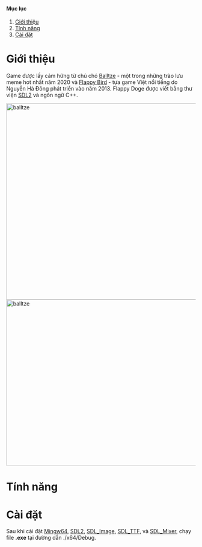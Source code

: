 #### Mục lục
1. [Giới thiệu](#introduction)
2. [Tính năng](#feature)
3. [Cài đặt](#setting)

# Giới thiệu <a name="introduction"></a>

Game được lấy cảm hứng từ chú chó [Balltze](https://youtu.be/XAArKffqa8Q) - một trong những trào lưu meme hot nhất năm 2020 và [Flappy Bird](https://vi.wikipedia.org/wiki/Flappy_Bird) - tựa game Việt nổi tiếng do Nguyễn Hà Đông phát triển vào năm 2013.
Flappy Doge được viết bằng thư viện [SDL2](https://www.libsdl.org/download-2.0.php) và ngôn ngữ C++.

<img width="540" height="520" alt="balltze" src="https://pbs.twimg.com/media/EqI3fUnVoAA58J6.jpg"><br>
<img width="540" height="440" alt="balltze" src="https://cdn.techinasia.com/wp-content/uploads/2020/10/k67gphvc-1392300534.jpg">


# Tính năng <a name="feature"></a>

# Cài đặt <a name="setting"></a>

Sau khi cài đặt [Mingw64](https://sourceforge.net/projects/mingw-w64/files/Toolchains%20targetting%20Win64/Personal%20Builds/mingw-builds/8.1.0/threads-win32/seh/x86_64-8.1.0-release-win32-seh-rt_v6-rev0.7z/download), [SDL2](https://www.libsdl.org/download-2.0.php), [SDL_Image](https://www.libsdl.org/projects/SDL_image), [SDL_TTF](https://www.libsdl.org/projects/SDL_ttf), và [SDL_Mixer](https://www.libsdl.org/projects/SDL_mixer), chạy file **.exe** tại đường dẫn ./x64/Debug.




